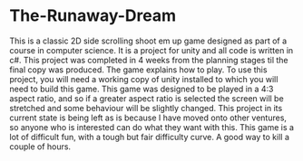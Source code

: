 # The-Runaway-Dream
This is a classic 2D side scrolling shoot em up game designed as part of a course in computer science. It is a project for unity and all code is written in c#. This project was completed in 4 weeks from the planning stages til the final copy was produced.
The game explains how to play.
To use this project, you will need a working copy of unity installed to which you will need to build this game.
This game was designed to be played in a 4:3 aspect ratio, and so if a greater aspect ratio is selected the screen will be stretched and some behaviour will be slightly changed.
This project in its current state is being left as is because I have moved onto other ventures, so anyone who is interested can do what they want with this.
This game is a lot of difficult fun, with a tough but fair difficulty curve. A good way to kill a couple of hours.
